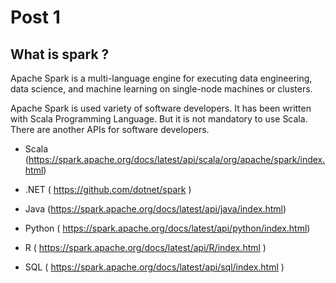# Post 1

## What is spark ?

Apache Spark is a multi-language engine for executing data engineering, data science, and machine learning on single-node machines or clusters. 


Apache Spark is used variety of software developers. It has been written with Scala Programming Language.  But it is not mandatory to use Scala. 
There are another APIs for software developers.

- Scala (https://spark.apache.org/docs/latest/api/scala/org/apache/spark/index.html)

- .NET  ( https://github.com/dotnet/spark )

- Java (https://spark.apache.org/docs/latest/api/java/index.html)

- Python ( https://spark.apache.org/docs/latest/api/python/index.html)

- R ( https://spark.apache.org/docs/latest/api/R/index.html )

- SQL ( https://spark.apache.org/docs/latest/api/sql/index.html ) 


